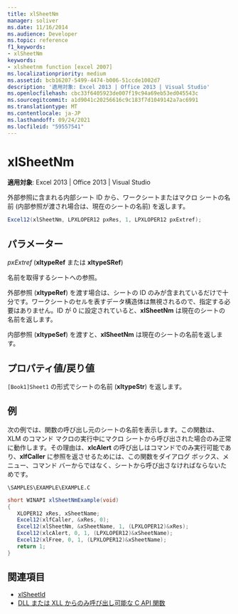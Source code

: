 ```yaml
---
title: xlSheetNm
manager: soliver
ms.date: 11/16/2014
ms.audience: Developer
ms.topic: reference
f1_keywords:
- xlSheetNm
keywords:
- xlsheetnm function [excel 2007]
ms.localizationpriority: medium
ms.assetid: bcb16207-5499-4474-b006-51ccde1002d7
description: '適用対象: Excel 2013 | Office 2013 | Visual Studio'
ms.openlocfilehash: cbc33f6405923de007f19c94a69eb53ed045543c
ms.sourcegitcommit: a1d9041c20256616c9c183f7d1049142a7ac6991
ms.translationtype: MT
ms.contentlocale: ja-JP
ms.lasthandoff: 09/24/2021
ms.locfileid: "59557541"
---
```

# <a name="xlsheetnm"></a>xlSheetNm

**適用対象**: Excel 2013 | Office 2013 | Visual Studio 
  
外部参照に含まれる内部シート ID から、ワークシートまたはマクロ シートの名前 (内部参照が渡され場合は、現在のシートの名前) を返します。
  
```cs
Excel12(xlSheetNm, LPXLOPER12 pxRes, 1, LPXLOPER12 pxExtref);
```

## <a name="parameters"></a>パラメーター

_pxExtref_ (**xltypeRef** または **xltypeSRef**)
  
名前を取得するシートへの参照。
  
外部参照 (**xltypeRef**) を渡す場合は、シートの ID のみが含まれているだけで十分です。ワークシートのセルを表すデータ構造体は無視されるので、指定する必要はありません。ID が 0 に設定されていると、**xlSheetNm** は現在のシートの名前を返します。 
  
内部参照 (**xltypeSef**) を渡すと、**xlSheetNm** は現在のシートの名前を返します。 
  
## <a name="property-valuereturn-value"></a>プロパティ値/戻り値

`[Book1]Sheet1` の形式でシートの名前 (**xltypeStr**) を返します。
  
## <a name="example"></a>例

次の例では、関数の呼び出し元のシートの名前を表示します。この関数は、XLM のコマンド マクロの実行中にマクロ シートから呼び出された場合のみ正常に動作します。その理由は、**xlcAlert** の呼び出しはコマンドでのみ実行可能であり、**xlfCaller** に参照を返させるためには、この関数をダイアログ ボックス、メニュー、コマンド バーからではなく、シートから呼び出さなければならないためです。 
  
`\SAMPLES\EXAMPLE\EXAMPLE.C`
  
```cs
short WINAPI xlSheetNmExample(void)
{
   XLOPER12 xRes, xSheetName;
   Excel12(xlfCaller, &xRes, 0);
   Excel12(xlSheetNm, &xSheetName, 1, (LPXLOPER12)&xRes);
   Excel12(xlcAlert, 0, 1, (LPXLOPER12)&xSheetName);
   Excel12(xlFree, 0, 1, (LPXLOPER12)&xSheetName);
   return 1;
}
```

## <a name="see-also"></a>関連項目

- [xlSheetId](xlsheetid.md)
- [DLL または XLL からのみ呼び出し可能な C API 関数](c-api-functions-that-can-be-called-only-from-a-dll-or-xll.md)

